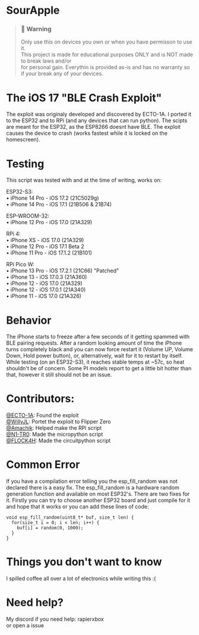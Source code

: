 # SourApple


> ### 🚫 Warning
> Only use this on devices you own or when you have permisson to use it.\
> This project is made for educational purposes ONLY and is NOT made to break laws and/or\
> for personal gain. Everythin is provided as-is and has no warranty so if your break any of your devices.

# The iOS 17 "BLE Crash Exploit"
The exploit was originaly developed and discovered by ECTO-1A. I ported it to the ESP32 and to RPi (and any devices that can run python). The scipts are meant for the ESP32, as the ESP8266 doesnt have BLE. The exploit causes the device to crash (works fastest while it is locked on the homescreen).

# Testing
This script was tested with and at the time of writing, works on:

ESP32-S3: <br>
• iPhone 14 Pro - iOS 17.2 (21C5029g)<br>
• iPhone 14 Pro - iOS 17.1 (21B506 & 21B74)<br>

ESP-WROOM-32: <br>
• iPhone 12 Pro - iOS 17.0 (21A329)<br>

RPi 4: <br>
• iPhone XS - iOS 17.0 (21A329)<br>
• iPhone 12 Pro - iOS 17.1 Beta 2<br>
• iPhone 11 Pro - iOS 17.1.2 (21B101)<br>

RPi Pico W: <br>
• iPhone 13 Pro - iOS 17.2.1 (21C66) "Patched"<br>
• iPhone 13 - iOS 17.0.3 (21A360)<br>
• iPhone 12 - iOS 17.0 (21A329)<br>
• iPhone 12 - iOS 17.0.1 (21A340)<br>
• iPhone 11 - iOS 17.0 (21A326)<br>

# Behavior
The iPhone starts to freeze after a few seconds of it getting spammed with BLE pairing requests. After a random looking amount of time the iPhone turns completely black and you can now force restart it (Volume UP, Volume Down, Hold power button), or, alternatively, wait for it to restart by itself. While testing (on an ESP32-S3), it reaches stable temps at ~57c, so heat shouldn't be of concern. Some PI models report to get a little bit hotter than that, however it still should not be an issue.

# Contributors:
<a href="https://github.com/ECTO-1A">­@ECTO-1A</a>: Found the exploit<br>
<a href="https://github.com/Willy-JL">­@WillyJL</a>: Portet the exploit to Flipper Zero<br>
<a href="https://github.com/Amachik">­@Amachik</a>: Helped make the RPi script<br>
<a href="https://github.com/N1-TR0">@N1-TR0</a>: Made the micropython script<br>
<a href="https://github.com/FLOCK4H">@FLOCK4H</a>: Made the circuitpython script<br>

# Common Error
If you have a compilation error telling you the esp_fill_random was not declared there is a easy fix. The esp_fill_random is a hardware random generation function and available on most ESP32's. There are two fixes for it. Firstly you can try to choose another ESP32 board and just compile for it and hope that it works or you can add these lines of code:
```
void esp_fill_random(uint8_t* buf, size_t len) {
  for(size_t i = 0; i < len; i++) {
    buf[i] = random(0, 1000);
  }
}
```

# Things you don't want to know
I spilled coffee all over a lot of electronics while writing this :(

# Need help?
My discord if you need help: rapierxbox<br>
or open a issue
